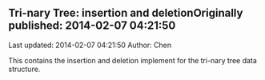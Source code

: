 ## Tri-nary Tree: insertion and deletionOriginally published: 2014-02-07 04:21:50 
Last updated: 2014-02-07 04:21:50 
Author: Chen  
 
This contains the insertion and deletion implement for the tri-nary tree data structure.
